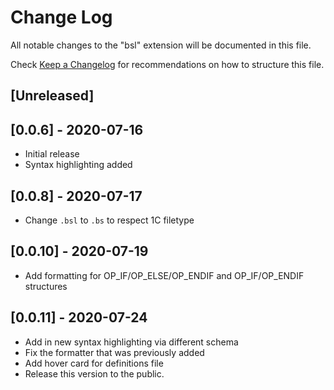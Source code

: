 # Change Log

All notable changes to the "bsl" extension will be documented in this file.

Check [Keep a Changelog](http://keepachangelog.com/) for recommendations on how to structure this file.

## [Unreleased]
## [0.0.6] - 2020-07-16
- Initial release
- Syntax highlighting added

## [0.0.8] - 2020-07-17
- Change `.bsl` to `.bs` to respect 1C filetype

## [0.0.10] - 2020-07-19
- Add formatting for OP_IF/OP_ELSE/OP_ENDIF and OP_IF/OP_ENDIF structures

## [0.0.11] - 2020-07-24
- Add in new syntax highlighting via different schema
- Fix the formatter that was previously added
- Add hover card for definitions file
- Release this version to the public.